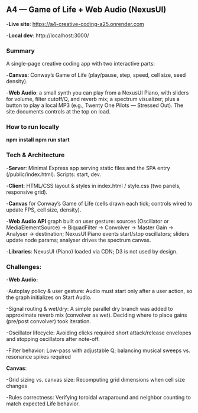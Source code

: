 ## A4 — Game of Life + Web Audio (NexusUI)


-**Live site**: https://a4-creative-coding-a25.onrender.com


-**Local dev**: http://localhost:3000/


### Summary ###

A single-page creative coding app with two interactive parts:

-**Canvas**: Conway’s Game of Life (play/pause, step, speed, cell size, seed density).


-**Web Audio**: a small synth you can play from a NexusUI Piano, with sliders for volume, filter cutoff/Q, and reverb mix; a spectrum visualizer; plus a button to play a local MP3 (e.g., Twenty One Pilots — Stressed Out). The site documents controls at the top on load.


### How to run locally ###


**npm install**
**npm run start**


### Tech & Architecture ###


-**Server**: Minimal Express app serving static files and the SPA entry (/public/index.html). Scripts: start, dev. 


-**Client**: HTML/CSS layout & styles in index.html / style.css (two panels, responsive grid). 


-**Canvas** for Conway’s Game of Life (cells drawn each tick; controls wired to update FPS, cell size, density). 


-**Web Audio API** graph built on user gesture: sources (Oscillator or MediaElementSource) → BiquadFilter → Convolver → Master Gain → Analyser → destination; NexusUI Piano events start/stop oscillators; sliders update node params; analyser drives the spectrum canvas. 


-**Libraries**: NexusUI (Piano) loaded via CDN; D3 is not used by design.


### Challenges: ###


-**Web Audio:**


-Autoplay policy & user gesture: Audio must start only after a user action, so the graph initializes on Start Audio.


-Signal routing & wet/dry: A simple parallel dry branch was added to approximate reverb mix (convolver as wet). Deciding where to place gains (pre/post convolver) took iteration.


-Oscillator lifecycle: Avoiding clicks required short attack/release envelopes and stopping oscillators after note-off.


-Filter behavior: Low-pass with adjustable Q; balancing musical sweeps vs. resonance spikes required 


**Canvas**:


-Grid sizing vs. canvas size: Recomputing grid dimensions when cell size changes


-Rules correctness: Verifying toroidal wraparound and neighbor counting to match expected Life behavior.